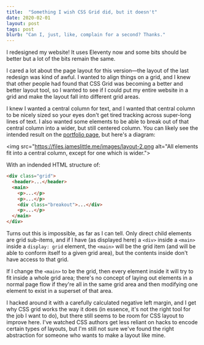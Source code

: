 ```yaml
---
title:  "Something I wish CSS Grid did, but it doesn't"
date: 2020-02-01
layout: post
tags: post
blurb: "Can I, just, like, complain for a second? Thanks."
---
```


I redesigned my website! It uses Eleventy now and some bits should be better but a lot of the bits remain the same.

I cared a lot about the page layout for this version—the layout of the last redesign was kind of awful. I wanted to align things on a grid, and I knew that other people had found that CSS Grid was becoming a better and better layout tool, so I wanted to see if I could put my entire website in a grid and make the layout fall into different grid areas.

I knew I wanted a central column for text, and I wanted that central column to be nicely sized so your eyes don't get tired tracking across super-long lines of text. I also wanted some elements to be able to break out of that central column into a wider, but still centered column. You can likely see the intended result on the [portfolio page](/portfolio), but here's a diagram:

<img src="https://files.jameslittle.me/images/layout-2.png alt="All elements fit into a central column, except for one which is wider.">

With an indended HTML structure of:

```html
<div class="grid">
  <header>...</header>
  <main>
    <p>...</p>
    <p>...</p>
    <div class="breakout">...</div>
    <p>...</p>
  </main>
</div>
```

Turns out this is impossible, as far as I can tell. Only direct child elements are grid sub-items, and if I have (as displayed here) a `<div>` inside a `<main>` inside a `display: grid` element, the `<main>` will be the grid item (and will be able to conform itself to a given grid area), but the contents inside don't have access to that grid.

If I change the `<main>` to be the grid, then every element inside it will try to fit inside a whole grid area; there's no concept of laying out elements in a normal page flow if they're all in the same grid area and then modifying one element to exist in a superset of that area.

I hacked around it with a carefully calculated negative left margin, and I get why CSS grid works the way it does (in essence, it's not the right tool for the job I want to do), but there still seems to be room for CSS layout to improve here. I've watched CSS authors get less reliant on hacks to encode certain types of layouts, but I'm still not sure we've found the right abstraction for someone who wants to make a layout like mine.
